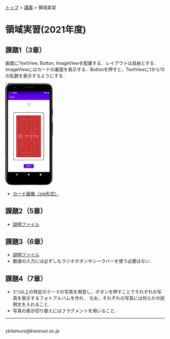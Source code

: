 <link rel="stylesheet" href="/~kitamura/md_preview1.css" type="text/css">

[トップ](https://ist.ksc.kwansei.ac.jp/~kitamura/index.html) > [講義](https://ist.ksc.kwansei.ac.jp/~kitamura/courses.html) > 領域実習

# 領域実習(2021年度)

## 課題1（3章）

画面にTextView, Button, ImageViewを配置する．レイアウトは自由とする．ImageViewにはカードの裏面を表示する．Buttonを押すと，TextViewに1から13の乱数を表示するようにする．

<img width="150" src="card.png">
  
* [カード画像（zip形式）](cards.zip)

## 課題2（5章）
* [説明ファイル](RJ2.pdf)

## 課題3（6章）
* [説明ファイル](RJ3.pdf)
* 数値の入力には必ずしもラジオボタンやシークバーを使う必要はない．

## 課題4（7章）
* 3つ以上の特定のテーマの写真を用意し，ボタンを押すことでそれぞれの写真を表示するフォトアルバムを作れ．
なお，それぞれの写真には何らかの説明文を入れること．
* 写真の表示切り替えにはフラグメントを用いること．


***
<address>
<script>
document.write("Last updated: " + document.lastModified);
</script> <br>
ykitamura@kwansei.ac.jp </address>